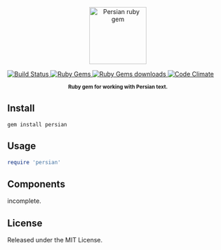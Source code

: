 <p align="center">
    <img src="https://upload.wikimedia.org/wikipedia/commons/a/a2/Farsi.svg"
         height="130" alt="Persian ruby gem">
</p>

<a href="https://travis-ci.org/dariubs/persian.rb">
    <img src="https://travis-ci.org/dariubs/persian.rb.svg?branch=master"
            alt="Build Status">
</a>

<a href="https://rubygems.org/gems/persian">
    <img src="https://img.shields.io/badge/gem-persian-orange.svg"
            alt="Ruby Gems">
</a>

<a href="https://rubygems.org/gems/persian">
    <img src="https://img.shields.io/gem/dv/persian/stable.svg?maxAge=2592000"
            alt="Ruby Gems downloads">
</a>

<a href="https://codeclimate.com/github/dariubs/persian.rb">
    <img src="https://codeclimate.com/github/dariubs/persian.rb/badges/gpa.svg"
            alt="Code Climate">
</a>

<p align="center"><sup><strong> Ruby gem for working with Persian text. </strong></sup></p>



Install
-----
```shell
gem install persian
```

Usage
-----
```ruby
require 'persian'
```

Components
----------
incomplete.

License
-------
Released under the MIT License.
